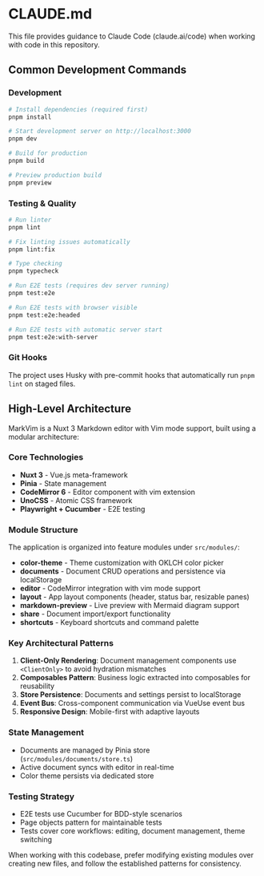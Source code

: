 # CLAUDE.md

This file provides guidance to Claude Code (claude.ai/code) when working with code in this repository.

## Common Development Commands

### Development
```bash
# Install dependencies (required first)
pnpm install

# Start development server on http://localhost:3000
pnpm dev

# Build for production
pnpm build

# Preview production build
pnpm preview
```

### Testing & Quality
```bash
# Run linter
pnpm lint

# Fix linting issues automatically
pnpm lint:fix

# Type checking
pnpm typecheck

# Run E2E tests (requires dev server running)
pnpm test:e2e

# Run E2E tests with browser visible
pnpm test:e2e:headed

# Run E2E tests with automatic server start
pnpm test:e2e:with-server
```

### Git Hooks
The project uses Husky with pre-commit hooks that automatically run `pnpm lint` on staged files.

## High-Level Architecture

MarkVim is a Nuxt 3 Markdown editor with Vim mode support, built using a modular architecture:

### Core Technologies
- **Nuxt 3** - Vue.js meta-framework
- **Pinia** - State management
- **CodeMirror 6** - Editor component with vim extension
- **UnoCSS** - Atomic CSS framework
- **Playwright + Cucumber** - E2E testing

### Module Structure
The application is organized into feature modules under `src/modules/`:

- **color-theme** - Theme customization with OKLCH color picker
- **documents** - Document CRUD operations and persistence via localStorage
- **editor** - CodeMirror integration with vim mode support
- **layout** - App layout components (header, status bar, resizable panes)
- **markdown-preview** - Live preview with Mermaid diagram support
- **share** - Document import/export functionality
- **shortcuts** - Keyboard shortcuts and command palette

### Key Architectural Patterns

1. **Client-Only Rendering**: Document management components use `<ClientOnly>` to avoid hydration mismatches
2. **Composables Pattern**: Business logic extracted into composables for reusability
3. **Store Persistence**: Documents and settings persist to localStorage
4. **Event Bus**: Cross-component communication via VueUse event bus
5. **Responsive Design**: Mobile-first with adaptive layouts

### State Management
- Documents are managed by Pinia store (`src/modules/documents/store.ts`)
- Active document syncs with editor in real-time
- Color theme persists via dedicated store

### Testing Strategy
- E2E tests use Cucumber for BDD-style scenarios
- Page objects pattern for maintainable tests
- Tests cover core workflows: editing, document management, theme switching

When working with this codebase, prefer modifying existing modules over creating new files, and follow the established patterns for consistency.
